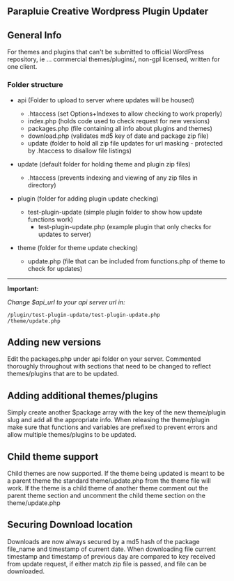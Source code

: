 ## Parapluie Creative Wordpress Plugin Updater


## General Info

For themes and plugins that can't be submitted to official WordPress repository, ie ... commercial themes/plugins/, non-gpl licensed, written for one client.

### Folder structure
* api (Folder to upload to server where updates will be housed)
    * .htaccess (set Options+Indexes to allow checking to work properly)
    * index.php (holds code used to check request for new versions)
    * packages.php (file containing all info about plugins and themes)
    * download.php (validates md5 key of date and package zip file)
    * update (folder to hold all zip file updates for url masking - protected by .htaccess to disallow file listings)


* update (default folder for holding theme and plugin zip files)
    * .htaccess (prevents indexing and viewing of any zip files in directory)


* plugin (folder for adding plugin update checking)
    * test-plugin-update (simple plugin folder to show how update functions work)
        * test-plugin-update.php (example plugin that only checks for updates to server)


* theme (folder for theme update checking)
    * update.php (file that can be included from functions.php of theme to check for updates)
	
---------------	
	
**Important:**

*Change $api_url to your api server url in:*

    /plugin/test-plugin-update/test-plugin-update.php 
    /theme/update.php	

## Adding new versions

Edit the packages.php under api folder on your server.  Commented thoroughly throughout with sections that need to be changed to reflect themes/plugins that are to be updated.  

## Adding additional themes/plugins

Simply create another $package array with the key of the new theme/plugin slug and add all the appropriate info.  When releasing the theme/plugin make sure that functions and variables are prefixed to prevent errors and allow multiple themes/plugins to be updated.

## Child theme support

Child themes are now supported.  If the theme being updated is meant to be a parent theme the standard theme/update.php from the theme file will work.  If the theme is a child theme of another theme comment out the parent theme section and uncomment the child theme section on the theme/update.php 

## Securing Download location

Downloads are now always secured by a md5 hash of the package file_name and timestamp of current date.  When downloading file current timestamp and timestamp of previous day are compared to key received from update request, if either match zip file is passed, and file can be downloaded. 
